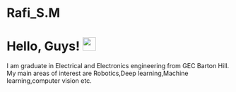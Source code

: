 # Rafi_S.M

# Hello, Guys! <img src="https://raw.githubusercontent.com/MartinHeinz/MartinHeinz/master/wave.gif" width="30px">
I am graduate in Electrical and Electronics engineering from GEC Barton Hill. My main areas of interest are Robotics,Deep learning,Machine learning,computer vision etc.


